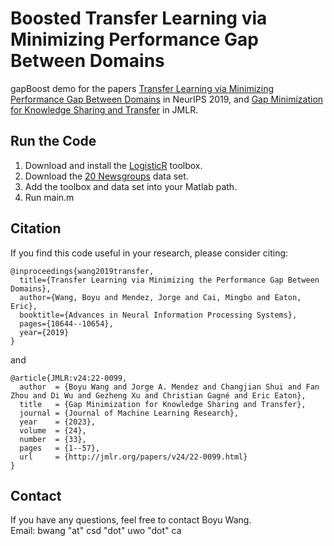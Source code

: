# Boosted Transfer Learning via Minimizing Performance Gap Between Domains

gapBoost demo for the papers [Transfer Learning via Minimizing Performance Gap Between Domains](https://proceedings.neurips.cc/paper/2019/hash/c66dd00e5fc44ba8de89d7713fedcd50-Abstract.html) in NeurIPS 2019, and  [Gap Minimization for Knowledge Sharing and Transfer](https://jmlr.org/papers/v24/22-0099.html) in JMLR.

## Run the Code

1. Download and install the [LogisticR](http://yelabs.net/software/SLEP/) toolbox. 
2. Download the [20 Newsgroups](http://www.cad.zju.edu.cn/home/dengcai/Data/TextData.html) data set.
3. Add the toolbox and data set into your Matlab path.
4. Run main.m


## Citation

If you find this code useful in your research, please consider citing:

```
@inproceedings{wang2019transfer,
  title={Transfer Learning via Minimizing the Performance Gap Between Domains},
  author={Wang, Boyu and Mendez, Jorge and Cai, Mingbo and Eaton, Eric},
  booktitle={Advances in Neural Information Processing Systems},
  pages={10644--10654},
  year={2019}
}
```

and


```
@article{JMLR:v24:22-0099,
  author  = {Boyu Wang and Jorge A. Mendez and Changjian Shui and Fan Zhou and Di Wu and Gezheng Xu and Christian Gagné and Eric Eaton},
  title   = {Gap Minimization for Knowledge Sharing and Transfer},
  journal = {Journal of Machine Learning Research},
  year    = {2023},
  volume  = {24},
  number  = {33},
  pages   = {1--57},
  url     = {http://jmlr.org/papers/v24/22-0099.html}
}
```

## Contact

If you have any questions, feel free to contact Boyu Wang. <br />
Email: bwang "at" csd "dot" uwo "dot" ca


